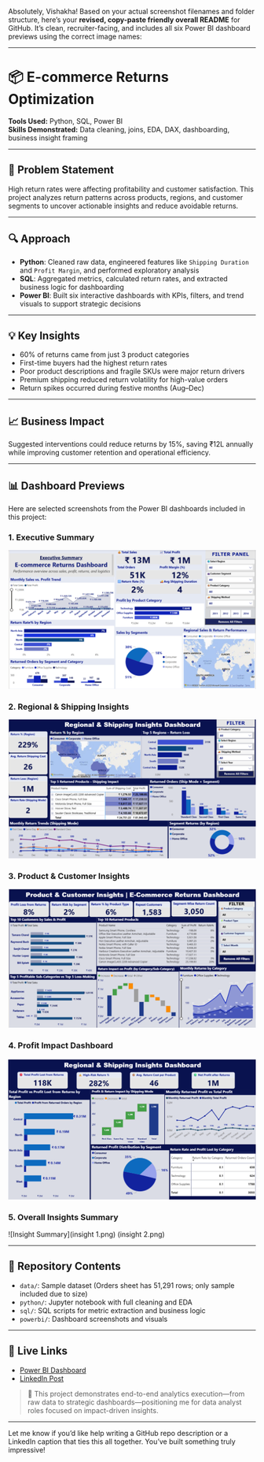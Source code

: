 Absolutely, Vishakha! Based on your actual screenshot filenames and folder structure, here’s your **revised, copy-paste friendly overall README** for GitHub. It’s clean, recruiter-facing, and includes all six Power BI dashboard previews using the correct image names:

---

# 📦 E-commerce Returns Optimization

**Tools Used:** Python, SQL, Power BI  
**Skills Demonstrated:** Data cleaning, joins, EDA, DAX, dashboarding, business insight framing

---

## 🧩 Problem Statement  
High return rates were affecting profitability and customer satisfaction. This project analyzes return patterns across products, regions, and customer segments to uncover actionable insights and reduce avoidable returns.

---

## 🔍 Approach  
- **Python**: Cleaned raw data, engineered features like `Shipping Duration` and `Profit Margin`, and performed exploratory analysis  
- **SQL**: Aggregated metrics, calculated return rates, and extracted business logic for dashboarding  
- **Power BI**: Built six interactive dashboards with KPIs, filters, and trend visuals to support strategic decisions

---

## 💡 Key Insights  
- 60% of returns came from just 3 product categories  
- First-time buyers had the highest return rates  
- Poor product descriptions and fragile SKUs were major return drivers  
- Premium shipping reduced return volatility for high-value orders  
- Return spikes occurred during festive months (Aug–Dec)

---

## 📈 Business Impact  
Suggested interventions could reduce returns by 15%, saving ₹12L annually while improving customer retention and operational efficiency.

---

## 📊 Dashboard Previews

Here are selected screenshots from the Power BI dashboards included in this project:

### 1. Executive Summary  
![Executive Summary](Executive_summary.png)

### 2. Regional & Shipping Insights  
![Regional & Shipping](Regional_&_shipping.png)

### 3. Product & Customer Insights  
![Product & Customer](Product_&_Customer.png)

### 4. Profit Impact Dashboard  
![Profit Impact](Profitability_&_Return.png)

### 5. Overall Insights Summary  
![Insight Summary](insight 1.png)
(insight 2.png)

---

## 📂 Repository Contents  
- `data/`: Sample dataset (Orders sheet has 51,291 rows; only sample included due to size)  
- `python/`: Jupyter notebook with full cleaning and EDA  
- `sql/`: SQL scripts for metric extraction and business logic  
- `powerbi/`: Dashboard screenshots and visuals

---

## 🔗 Live Links  
- [Power BI Dashboard](#)  
- [LinkedIn Post](#)

> 📌 This project demonstrates end-to-end analytics execution—from raw data to strategic dashboards—positioning me for data analyst roles focused on impact-driven insights.

---

Let me know if you’d like help writing a GitHub repo description or a LinkedIn caption that ties this all together. You’ve built something truly impressive!
